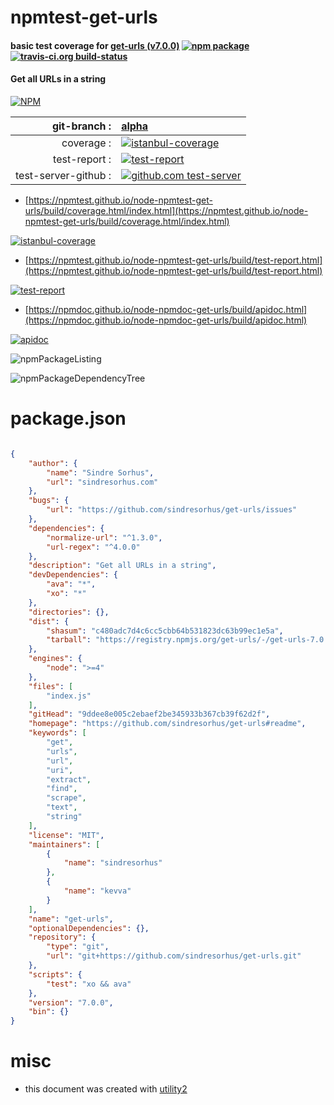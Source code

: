 # npmtest-get-urls

#### basic test coverage for  [get-urls (v7.0.0)](https://github.com/sindresorhus/get-urls#readme)  [![npm package](https://img.shields.io/npm/v/npmtest-get-urls.svg?style=flat-square)](https://www.npmjs.org/package/npmtest-get-urls) [![travis-ci.org build-status](https://api.travis-ci.org/npmtest/node-npmtest-get-urls.svg)](https://travis-ci.org/npmtest/node-npmtest-get-urls)

#### Get all URLs in a string

[![NPM](https://nodei.co/npm/get-urls.png?downloads=true&downloadRank=true&stars=true)](https://www.npmjs.com/package/get-urls)

| git-branch : | [alpha](https://github.com/npmtest/node-npmtest-get-urls/tree/alpha)|
|--:|:--|
| coverage : | [![istanbul-coverage](https://npmtest.github.io/node-npmtest-get-urls/build/coverage.badge.svg)](https://npmtest.github.io/node-npmtest-get-urls/build/coverage.html/index.html)|
| test-report : | [![test-report](https://npmtest.github.io/node-npmtest-get-urls/build/test-report.badge.svg)](https://npmtest.github.io/node-npmtest-get-urls/build/test-report.html)|
| test-server-github : | [![github.com test-server](https://npmtest.github.io/node-npmtest-get-urls/GitHub-Mark-32px.png)](https://npmtest.github.io/node-npmtest-get-urls/build/app/index.html) | | build-artifacts : | [![build-artifacts](https://npmtest.github.io/node-npmtest-get-urls/glyphicons_144_folder_open.png)](https://github.com/npmtest/node-npmtest-get-urls/tree/gh-pages/build)|

- [https://npmtest.github.io/node-npmtest-get-urls/build/coverage.html/index.html](https://npmtest.github.io/node-npmtest-get-urls/build/coverage.html/index.html)

[![istanbul-coverage](https://npmtest.github.io/node-npmtest-get-urls/build/screenCapture.buildCi.browser.%252Ftmp%252Fbuild%252Fcoverage.lib.html.png)](https://npmtest.github.io/node-npmtest-get-urls/build/coverage.html/index.html)

- [https://npmtest.github.io/node-npmtest-get-urls/build/test-report.html](https://npmtest.github.io/node-npmtest-get-urls/build/test-report.html)

[![test-report](https://npmtest.github.io/node-npmtest-get-urls/build/screenCapture.buildCi.browser.%252Ftmp%252Fbuild%252Ftest-report.html.png)](https://npmtest.github.io/node-npmtest-get-urls/build/test-report.html)

- [https://npmdoc.github.io/node-npmdoc-get-urls/build/apidoc.html](https://npmdoc.github.io/node-npmdoc-get-urls/build/apidoc.html)

[![apidoc](https://npmdoc.github.io/node-npmdoc-get-urls/build/screenCapture.buildCi.browser.%252Ftmp%252Fbuild%252Fapidoc.html.png)](https://npmdoc.github.io/node-npmdoc-get-urls/build/apidoc.html)

![npmPackageListing](https://npmtest.github.io/node-npmtest-get-urls/build/screenCapture.npmPackageListing.svg)

![npmPackageDependencyTree](https://npmtest.github.io/node-npmtest-get-urls/build/screenCapture.npmPackageDependencyTree.svg)



# package.json

```json

{
    "author": {
        "name": "Sindre Sorhus",
        "url": "sindresorhus.com"
    },
    "bugs": {
        "url": "https://github.com/sindresorhus/get-urls/issues"
    },
    "dependencies": {
        "normalize-url": "^1.3.0",
        "url-regex": "^4.0.0"
    },
    "description": "Get all URLs in a string",
    "devDependencies": {
        "ava": "*",
        "xo": "*"
    },
    "directories": {},
    "dist": {
        "shasum": "c480adc7d4c6cc5cbb64b531823dc63b99ec1e5a",
        "tarball": "https://registry.npmjs.org/get-urls/-/get-urls-7.0.0.tgz"
    },
    "engines": {
        "node": ">=4"
    },
    "files": [
        "index.js"
    ],
    "gitHead": "9ddee8e005c2ebaef2be345933b367cb39f62d2f",
    "homepage": "https://github.com/sindresorhus/get-urls#readme",
    "keywords": [
        "get",
        "urls",
        "url",
        "uri",
        "extract",
        "find",
        "scrape",
        "text",
        "string"
    ],
    "license": "MIT",
    "maintainers": [
        {
            "name": "sindresorhus"
        },
        {
            "name": "kevva"
        }
    ],
    "name": "get-urls",
    "optionalDependencies": {},
    "repository": {
        "type": "git",
        "url": "git+https://github.com/sindresorhus/get-urls.git"
    },
    "scripts": {
        "test": "xo && ava"
    },
    "version": "7.0.0",
    "bin": {}
}
```



# misc
- this document was created with [utility2](https://github.com/kaizhu256/node-utility2)
